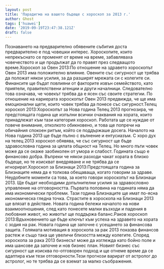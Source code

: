 ```yaml
---
layout: post
title: 'Парадигма на вашето бъдеще с хороскоп за 2013 г.'
author: Ghost
tags: ['huawei']
date: '2019-09-19T23:47:38.121Z'
draft: false
---
```


Познаването на предварително обявените събития доста предварително е под човешки интерес. Хороскопите, които непрекъснато се променят от време на време, забавляваха човечеството и ще продължат да го правят през следващото време.Хороскоп за Овен 2013:По отношение на здравето хороскопът Овен 2013 има положително влияние. Овените със сигурност ще трябва да положат някои усилия, за да разширят мрежата си с колегите си. Финансите ще бъдат повлияни от факторите извън семейството, като приятели, правителствени агенции и други началници. Следователно това означава, че човекът трябва да е ясен със своите стратегии. По отношение на кариерата хороскопът Овен 2013 предвижда, че ще има емоционални щети, които човек трябва да понесе със сигурност.Телец хороскоп 2013:Хороскопът за Нова година Телец 2013 прогнозира, че предстоящата година ще изпълни всички очаквания на хората, които принадлежат към тази категория хороскоп. Работата ще се нуждае от повече внимание, отколкото обикновено, и това ще попречи на обичайния спокоен ритъм, който се поддържаше досега. Началото на Нова година 2013 ще бъде пълно с вълнение и ентусиазъм. С хоро дух на телец 2013 хороскоп обявява, че със сигурност ще бъде здравословна година за цялата общност на Телец. Но много пъти човек може да се окаже заобиколен от умора и слабост. Годината също е финансово добра. Въпреки че някои разходи чакат хората в близко бъдеще, но те изискват внедряване и не трябва да се игнорират.Хороскоп за Близнаци 2013:Предстоящата година за Близнаците няма да е толкова обещаваща, когато говорим за здраве. Неудобните моменти са това, за което говори хороскопът на Близнаци 2013. Ще бъдат необходими допълнителни усилия за здравословно управление на отговорността. Първата половина на годината няма да има икономически проблеми. Тази година Близнаците ще имат по-ясна икономическа гледна точка. Страстите в хороскопа на Близнаци 2013 ще влязат в действие. Новата година бележи началото на нови взаимоотношения, след като понесете малки възходи и падения в любовния живот, но животът ще поддържа баланс.Раков хороскоп 2013:Вдъхновението ще бъде ключът към успеха на здравето на хората с зодия на рак. Новата година ще започне с усещането за финансова защита. Голямата мотивация в хороскопа за рак 2013 показва финансов растеж и също така ще увеличи близостта между колегите. Според хороскопа за рака 2013 бизнесът може да изглежда като бойно поле и има шансове да започне и нов бизнес план. Новият бизнес със сигурност ще изисква по-отговорен подход и ще отнеме време да се адаптира към тези отговорности.Тези прогнози варират от астролог до астролог, но те трябва да се вземат за малко съображения.
